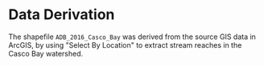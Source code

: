 #  Data Derivation

The shapefile `ADB_2016_Casco_Bay` was derived from the source GIS data
in ArcGIS, by using "Select By Location" to extract stream reaches
in the Casco Bay watershed.

